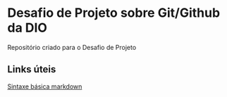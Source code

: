 # Desafio de Projeto sobre Git/Github da DIO
Repositório criado para o Desafio de Projeto

## Links úteis
[Sintaxe básica markdown](https://www.markdownguide.org/)

